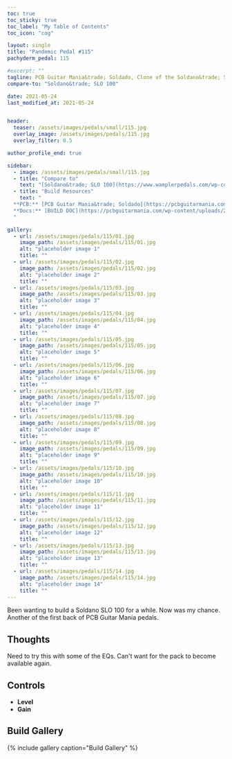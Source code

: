 ```yaml
---
toc: true
toc_sticky: true
toc_label: "My Table of Contents"
toc_icon: "cog"

layout: single
title: "Pandemic Pedal #115"
pachyderm_pedal: 115

#excerpt: ""
tagline: PCB Guitar Mania&trade; Soldado, Clone of the Soldano&trade; SLO 100<br>"No rules this time. I'm turning you loose." - Sicario
compare-to: "Soldano&trade; SLO 100"

date: 2021-05-24
last_modified_at: 2021-05-24


header:
  teaser: /assets/images/pedals/small/115.jpg
  overlay_image: /assets/images/pedals/115.jpg
  overlay_filter: 0.5

author_profile_end: true

sidebar:
  - image: /assets/images/pedals/small/115.jpg
  - title: "Compare to"
    text: "[Soldano&trade; SLO 100](https://www.wamplerpedals.com/wp-content/uploads/2019/11/SLOstortion.pdf)"
  - title: "Build Resources"
    text: "
  **PCB:** [PCB Guitar Mania&trade; Soldado](https://pcbguitarmania.com/product/soldado/?ref=pachydermpedals)<br>
  **Docs:** [BUILD DOC](https://pcbguitarmania.com/wp-content/uploads/2019/08/Soldado.pdf?ref=pachydermpedals)
  "

gallery:
  - url: /assets/images/pedals/115/01.jpg
    image_path: /assets/images/pedals/115/01.jpg
    alt: "placeholder image 1"
    title: ""
  - url: /assets/images/pedals/115/02.jpg
    image_path: /assets/images/pedals/115/02.jpg
    alt: "placeholder image 2"
    title: ""
  - url: /assets/images/pedals/115/03.jpg
    image_path: /assets/images/pedals/115/03.jpg
    alt: "placeholder image 3"
    title: ""
  - url: /assets/images/pedals/115/04.jpg
    image_path: /assets/images/pedals/115/04.jpg
    alt: "placeholder image 4"
    title: ""
  - url: /assets/images/pedals/115/05.jpg
    image_path: /assets/images/pedals/115/05.jpg
    alt: "placeholder image 5"
    title: ""
  - url: /assets/images/pedals/115/06.jpg
    image_path: /assets/images/pedals/115/06.jpg
    alt: "placeholder image 6"
    title: ""
  - url: /assets/images/pedals/115/07.jpg
    image_path: /assets/images/pedals/115/07.jpg
    alt: "placeholder image 7"
    title: ""
  - url: /assets/images/pedals/115/08.jpg
    image_path: /assets/images/pedals/115/08.jpg
    alt: "placeholder image 8"
    title: ""
  - url: /assets/images/pedals/115/09.jpg
    image_path: /assets/images/pedals/115/09.jpg
    alt: "placeholder image 9"
    title: ""
  - url: /assets/images/pedals/115/10.jpg
    image_path: /assets/images/pedals/115/10.jpg
    alt: "placeholder image 10"
    title: ""
  - url: /assets/images/pedals/115/11.jpg
    image_path: /assets/images/pedals/115/11.jpg
    alt: "placeholder image 11"
    title: ""
  - url: /assets/images/pedals/115/12.jpg
    image_path: /assets/images/pedals/115/12.jpg
    alt: "placeholder image 12"
    title: ""
  - url: /assets/images/pedals/115/13.jpg
    image_path: /assets/images/pedals/115/13.jpg
    alt: "placeholder image 13"
    title: ""
  - url: /assets/images/pedals/115/14.jpg
    image_path: /assets/images/pedals/115/14.jpg
    alt: "placeholder image 14"
    title: ""
---
```


Been wanting to build a Soldano SLO 100 for a while. Now was my chance. Another of the first back of PCB Guitar Mania pedals.

## Thoughts

Need to try this with some of the EQs. Can't want for the pack to become available again.

## Controls

* **Level**
* **Gain**

## Build Gallery

{% include gallery caption="Build Gallery" %}